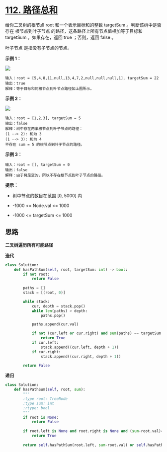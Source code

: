 # [112. 路径总和](https://leetcode.cn/problems/path-sum/)

给你二叉树的根节点 root 和一个表示目标和的整数 targetSum 。判断该树中是否存在 根节点到叶子节点 的路径，这条路径上所有节点值相加等于目标和 targetSum 。如果存在，返回 true ；否则，返回 false 。

叶子节点 是指没有子节点的节点。

 

**示例 1：**

![](https://assets.leetcode.com/uploads/2021/01/18/pathsum1.jpg)

```
输入：root = [5,4,8,11,null,13,4,7,2,null,null,null,1], targetSum = 22
输出：true
解释：等于目标和的根节点到叶节点路径如上图所示。
```

**示例 2：**

![](https://assets.leetcode.com/uploads/2021/01/18/pathsum2.jpg)

```
输入：root = [1,2,3], targetSum = 5
输出：false
解释：树中存在两条根节点到叶子节点的路径：
(1 --> 2): 和为 3
(1 --> 3): 和为 4
不存在 sum = 5 的根节点到叶子节点的路径。
```

**示例 3：**

```
输入：root = [], targetSum = 0
输出：false
解释：由于树是空的，所以不存在根节点到叶子节点的路径。
```

**提示：**

- 树中节点的数目在范围 [0, 5000] 内

- -1000 <= Node.val <= 1000
- -1000 <= targetSum <= 1000



## 思路

**二叉树遍历所有可能路径**

**迭代**

```python
class Solution:
    def hasPathSum(self, root, targetSum: int) -> bool:
        if not root:
            return False
        
        paths = []
        stack = [(root, 0)]

        while stack:
            cur, depth = stack.pop()
            while len(paths) > depth:
                paths.pop()

            paths.append(cur.val)

            if not (cur.left or cur.right) and sum(paths) == targetSum:
                return True
            if cur.left:
                stack.append((cur.left, depth + 1))
            if cur.right:
                stack.append((cur.right, depth + 1))

        return False
```



**递归**

```python
class Solution:
    def hasPathSum(self, root, sum):
        """
        :type root: TreeNode
        :type sum: int
        :rtype: bool
        """
        if root is None:
            return False
        
        if root.left is None and root.right is None and (sum-root.val)==0:
            return True
        
        return self.hasPathSum(root.left, sum-root.val) or self.hasPathSum(root.right, sum-root.val)
```


